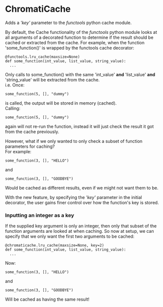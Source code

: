 ﻿# ChromatiCache
 
Adds a *'key'* parameter to the  *functools* python cache module.  

By default, the Cache functionality of the *functools* python module looks at all arguments of a decorated function to determine if the result should be cached or extracted from the cache. 
For example, when the function 'some_function()' is wrapped by the functools cache decorator:

```
@functools.lru_cache(maxsize=None)  
def some_function(int_value, list_value, string_value):
  ...
```

Only calls to some_function() with the same 'int_value' **and** 'list_value' **and** 'string_value' will be extracted from the cache.  
i.e. Once:
  ```
  some_function(5, [], "dummy")
  ```
is called, the output will be stored in memory (cached).  
Calling:
  ```
  some_function(5, [], "dummy")
  ```
again will not re-run the function, instead it will just check the result it got from the cache previously.


However, what if we only wanted to only check a subset of function parameters for caching?  
For example:
  ```
  some_function(3, [], "HELLO")
  ```
and
  ```
  some_function(3, [], "GOODBYE")
  ```
Would be cached as different results, even if we might not want them to be. 

With the new feature, by specifying the *'key'* parameter in the initial decorator, the user gains finer control over how the function's key is stored. 

### Inputting an integer as a key
If the supplied key argument is only an integer, then only that subset of the function arguments are looked at when caching. So now at setup, we can specify that we only want the first two arguments to be cached:

```
@chromaticache.lru_cache(maxsize=None, key=2)  
def some_function(int_value, list_value, string_value):
  ...
```

Now:
  ```
  some_function(3, [], "HELLO")
  ```
and
  ```
  some_function(3, [], "GOODBYE")
  ```
Will be cached as having the same result!
